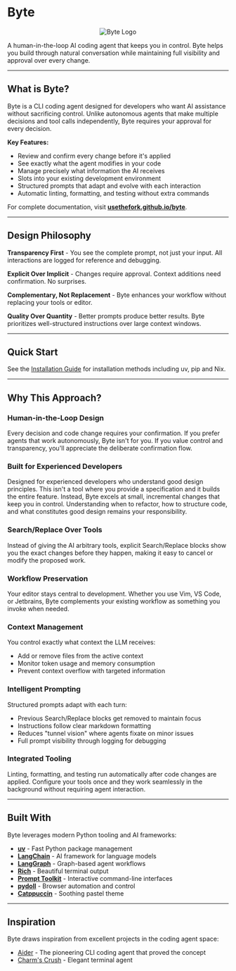 # Byte

<p align="center"><img alt="Byte Logo" src="https://raw.githubusercontent.com/usethefork/byte/main/docs/images/assets/logo.svg" /></p>

A human-in-the-loop AI coding agent that keeps you in control. Byte helps you build through natural conversation while maintaining full visibility and approval over every change.

---

## What is Byte?

Byte is a CLI coding agent designed for developers who want AI assistance without sacrificing control. Unlike autonomous agents that make multiple decisions and tool calls independently, Byte requires your approval for every decision.

**Key Features:**

- Review and confirm every change before it's applied
- See exactly what the agent modifies in your code
- Manage precisely what information the AI receives
- Slots into your existing development environment
- Structured prompts that adapt and evolve with each interaction
- Automatic linting, formatting, and testing without extra commands

For complete documentation, visit **[usethefork.github.io/byte](https://usethefork.github.io/byte/)**.

---

## Design Philosophy

**Transparency First** - You see the complete prompt, not just your input. All interactions are logged for reference and debugging.

**Explicit Over Implicit** - Changes require approval. Context additions need confirmation. No surprises.

**Complementary, Not Replacement** - Byte enhances your workflow without replacing your tools or editor.

**Quality Over Quantity** - Better prompts produce better results. Byte prioritizes well-structured instructions over large context windows.

---

## Quick Start

See the [Installation Guide](https://usethefork.github.io/byte/getting-started/installation/) for installation methods including uv, pip and Nix.

---

## Why This Approach?

### Human-in-the-Loop Design

Every decision and code change requires your confirmation. If you prefer agents that work autonomously, Byte isn't for you. If you value control and transparency, you'll appreciate the deliberate confirmation flow.

### Built for Experienced Developers

Designed for experienced developers who understand good design principles. This isn't a tool where you provide a specification and it builds the entire feature. Instead, Byte excels at small, incremental changes that keep you in control. Understanding when to refactor, how to structure code, and what constitutes good design remains your responsibility.

### Search/Replace Over Tools

Instead of giving the AI arbitrary tools, explicit Search/Replace blocks show you the exact changes before they happen, making it easy to cancel or modify the proposed work.

### Workflow Preservation

Your editor stays central to development. Whether you use Vim, VS Code, or Jetbrains, Byte complements your existing workflow as something you invoke when needed.

### Context Management

You control exactly what context the LLM receives:

- Add or remove files from the active context
- Monitor token usage and memory consumption
- Prevent context overflow with targeted information

### Intelligent Prompting

Structured prompts adapt with each turn:

- Previous Search/Replace blocks get removed to maintain focus
- Instructions follow clear markdown formatting
- Reduces "tunnel vision" where agents fixate on minor issues
- Full prompt visibility through logging for debugging

### Integrated Tooling

Linting, formatting, and testing run automatically after code changes are applied. Configure your tools once and they work seamlessly in the background without requiring agent interaction.

<!-- ### Controlled MCP Integration

Model Context Protocol (MCP) tools are available but tightly controlled. Manually run tools or restrict which agents can access specific capabilities. -->

---

## Built With

Byte leverages modern Python tooling and AI frameworks:

- **[uv](https://docs.astral.sh/uv/)** - Fast Python package management
- **[LangChain](https://www.langchain.com/)** - AI framework for language models
- **[LangGraph](https://langchain-ai.github.io/langgraph/)** - Graph-based agent workflows
- **[Rich](https://rich.readthedocs.io/)** - Beautiful terminal output
- **[Prompt Toolkit](https://python-prompt-toolkit.readthedocs.io/)** - Interactive command-line interfaces
- **[pydoll](https://pydoll.tech/)** - Browser automation and control
- **[Catppuccin](https://catppuccin.com/)** - Soothing pastel theme

---

## Inspiration

Byte draws inspiration from excellent projects in the coding agent space:

- [Aider](http://aider.chat/) - The pioneering CLI coding agent that proved the concept
- [Charm's Crush](https://github.com/charmbracelet/crush) - Elegant terminal agent
